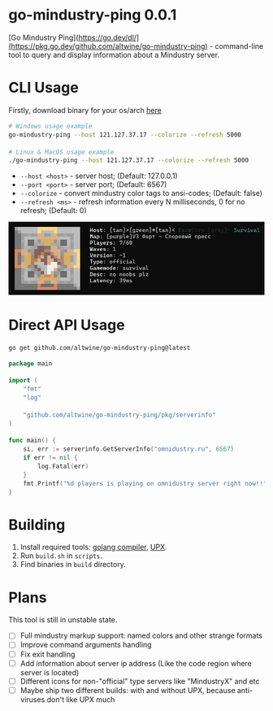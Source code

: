 # go-mindustry-ping 0.0.1
[Go Mindustry Ping](https://go.dev/dl/](https://pkg.go.dev/github.com/altwine/go-mindustry-ping) - command-line tool to query and display information about a Mindustry server.

# CLI Usage
Firstly, download binary for your os/arch [here](https://github.com/altwine/go-mindustry-ping/releases)
```bash
# Windows usage example
go-mindustry-ping --host 121.127.37.17 --colorize --refresh 5000

# Linux & MacOS usage example
./go-mindustry-ping --host 121.127.37.17 --colorize --refresh 5000
```
* `--host <host>` - server host; (Default: 127.0.0.1)
* `--port <port>` - server port; (Default: 6567)
* `--colorize` - convert mindustry color tags to ansi-codes; (Default: false)
* `--refresh <ms>` - refresh information every N milliseconds, 0 for no refresh; (Default: 0)

![Example of CLI usage](assets/cli-usage-1.png)

# Direct API Usage
```bash
go get github.com/altwine/go-mindustry-ping@latest
```
```go
package main

import (
	"fmt"
	"log"

	"github.com/altwine/go-mindustry-ping/pkg/serverinfo"
)

func main() {
	si, err := serverinfo.GetServerInfo("omnidustry.ru", 6567)
	if err != nil {
		log.Fatal(err)
	}
	fmt.Printf("%d players is playing on omnidustry server right now!!", si.Players)
}
```

# Building
1. Install required tools: [golang compiler](https://go.dev/dl/), [UPX](https://upx.github.io).
2. Run `build.sh` in `scripts`.
3. Find binaries in `build` directory.

# Plans
This tool is still in unstable state.
- [ ] Full mindustry markup support: named colors and other strange formats
- [ ] Improve command arguments handling
- [ ] Fix exit handling
- [ ] Add information about server ip address (Like the code region where server is located)
- [ ] Different icons for non-"official" type servers like "MindustryX" and etc
- [ ] Maybe ship two different builds: with and without UPX, because anti-viruses don't like UPX much
